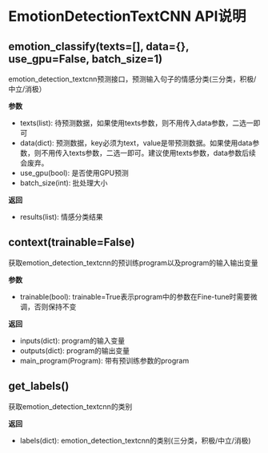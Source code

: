 # EmotionDetectionTextCNN API说明

## emotion_classify(texts=[], data={}, use_gpu=False, batch_size=1)

emotion_detection_textcnn预测接口，预测输入句子的情感分类(三分类，积极/中立/消极）

**参数**

* texts(list): 待预测数据，如果使用texts参数，则不用传入data参数，二选一即可
* data(dict): 预测数据，key必须为text，value是带预测数据。如果使用data参数，则不用传入texts参数，二选一即可。建议使用texts参数，data参数后续会废弃。
* use_gpu(bool): 是否使用GPU预测
* batch_size(int): 批处理大小

**返回**

* results(list): 情感分类结果

## context(trainable=False)

获取emotion_detection_textcnn的预训练program以及program的输入输出变量

**参数**

* trainable(bool): trainable=True表示program中的参数在Fine-tune时需要微调，否则保持不变

**返回**

* inputs(dict): program的输入变量
* outputs(dict): program的输出变量
* main_program(Program): 带有预训练参数的program

## get_labels()

获取emotion_detection_textcnn的类别

**返回**

* labels(dict): emotion_detection_textcnn的类别(三分类，积极/中立/消极)
